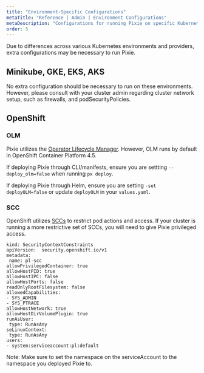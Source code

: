 ```yaml
---
title: "Environment-Specific Configurations"
metaTitle: "Reference | Admin | Environment Configurations"
metaDescription: "Configurations for running Pixie on specific Kubernetes environments"
order: 5
---
```


Due to differences across various Kubernetes environments and providers, extra configurations may be necessary to run Pixie.

## Minikube, GKE, EKS, AKS

No extra configuration should be necessary to run on these environments. However, please consult with your cluster admin regarding cluster network setup, such as firewalls, and podSecurityPolicies.

## OpenShift

### OLM

Pixie utilizes the [Operator Lifecycle Manager](https://olm.operatorframework.io/). However, OLM runs by default in OpenShift Container Platform 4.5.

If deploying Pixie through CLI/manifests, ensure you are settting `--deploy_olm=false` when running `px deploy`.

If deploying Pixie through Helm, ensure you are setting `-set deployOLM=false` or update `deployOLM` in your `values.yaml`.

### SCC

OpenShift utilizes [SCCs](https://docs.openshift.com/container-platform/4.6/authentication/managing-security-context-constraints.html) to restrict pod actions and access. If your cluster is running a more restrictive set of SCCs, you will need to give Pixie privileged access.

```
kind: SecurityContextConstraints
apiVersion:  security.openshift.io/v1
metadata:
 name: pl-scc
allowPrivilegedContainer: true
allowHostPID: true
allowHostIPC: false
allowHostPorts: false
readOnlyRootFilesystem: false
allowedCapabilities:
- SYS_ADMIN
- SYS_PTRACE
allowHostNetwork: true
allowHostDirVolumePlugin: true
runAsUser:
 type: RunAsAny
seLinuxContext:
 type: RunAsAny
users:
- system:serviceaccount:pl:default
```

Note: Make sure to set the namespace on the serviceAccount to the namespace you deployed Pixie to.
